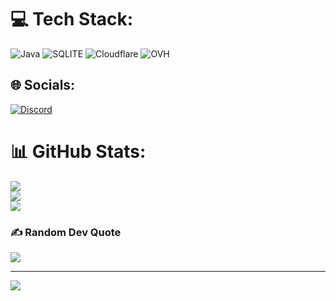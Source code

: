 # 💻 Tech Stack:
![Java](https://img.shields.io/badge/java-%23ED8B00.svg?style=for-the-badge&logo=openjdk&logoColor=white) ![SQLITE](https://img.shields.io/badge/SQLite-003B57?style=flat-square&logo=SQLite&logoColor=white) ![Cloudflare](https://img.shields.io/badge/Cloudflare-F38020?style=for-the-badge&logo=Cloudflare&logoColor=white) ![OVH](https://img.shields.io/badge/ovh-%23123F6D.svg?style=for-the-badge&logo=ovh&logoColor=#123F6D)

## 🌐 Socials:
[![Discord](https://img.shields.io/badge/Discord-%237289DA.svg?logo=discord&logoColor=white)](https://discord.com/users/848452367518662656) 

# 📊 GitHub Stats:
![](https://github-readme-stats.vercel.app/api?username=g0gus&theme=dark&hide_border=false&include_all_commits=false&count_private=false)<br/>
![](https://nirzak-streak-stats.vercel.app/?user=g0gus&theme=dark&hide_border=false)<br/>
![](https://github-readme-stats.vercel.app/api/top-langs/?username=g0gus&theme=dark&hide_border=false&include_all_commits=false&count_private=false&layout=compact)

### ✍️ Random Dev Quote
![](https://quotes-github-readme.vercel.app/api?type=horizontal&theme=dark)

---
[![](https://visitcount.itsvg.in/api?id=g0gus&icon=0&color=0)](https://visitcount.itsvg.in)

<!-- Proudly created with GPRM ( https://gprm.itsvg.in ) -->
